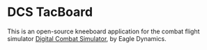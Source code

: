 # DCS TacBoard

This is an open-source kneeboard application for the combat flight simulator [Digital Combat Simulator](https://www.digitalcombatsimulator.com/en/), by Eagle Dynamics.